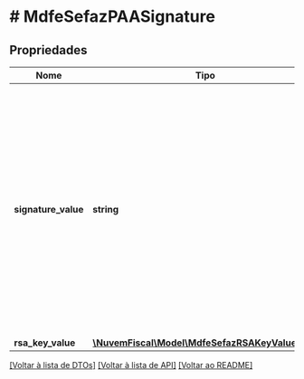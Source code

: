 # # MdfeSefazPAASignature

## Propriedades

Nome | Tipo | Descrição | Comentários
------------ | ------------- | ------------- | -------------
**signature_value** | **string** | Assinatura digital padrão RSA.  Converter o atributo Id do DFe para array de bytes e assinar com a chave privada do RSA com algoritmo SHA1 gerando um valor no formato base64. |
**rsa_key_value** | [**\NuvemFiscal\Model\MdfeSefazRSAKeyValueType**](MdfeSefazRSAKeyValueType.md) |  |

[[Voltar à lista de DTOs]](../../README.md#models) [[Voltar à lista de API]](../../README.md#endpoints) [[Voltar ao README]](../../README.md)
